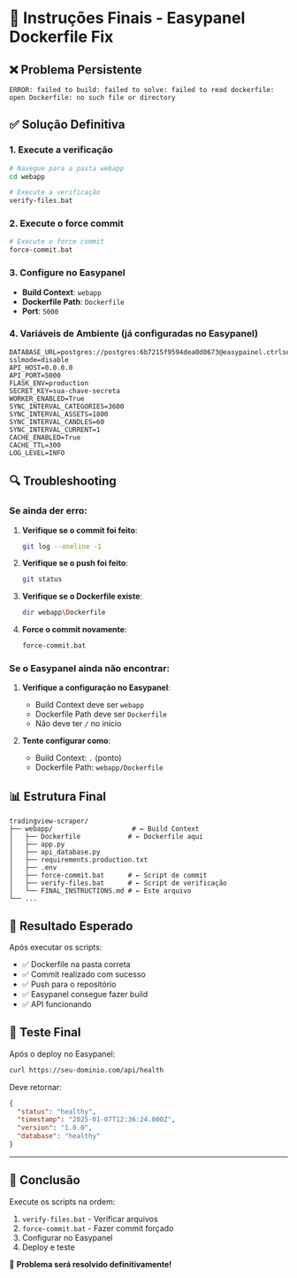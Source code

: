 # 🚀 Instruções Finais - Easypanel Dockerfile Fix

## ❌ Problema Persistente
```
ERROR: failed to build: failed to solve: failed to read dockerfile: 
open Dockerfile: no such file or directory
```

## ✅ Solução Definitiva

### 1. **Execute a verificação**
```bash
# Navegue para a pasta webapp
cd webapp

# Execute a verificação
verify-files.bat
```

### 2. **Execute o force commit**
```bash
# Execute o force commit
force-commit.bat
```

### 3. **Configure no Easypanel**
- **Build Context**: `webapp`
- **Dockerfile Path**: `Dockerfile`
- **Port**: `5000`

### 4. **Variáveis de Ambiente** (já configuradas no Easypanel)
```env
DATABASE_URL=postgres://postgres:6b7215f9594dea0d0673@easypainel.ctrlser.com:5435/corretora?sslmode=disable
API_HOST=0.0.0.0
API_PORT=5000
FLASK_ENV=production
SECRET_KEY=sua-chave-secreta
WORKER_ENABLED=True
SYNC_INTERVAL_CATEGORIES=3600
SYNC_INTERVAL_ASSETS=1800
SYNC_INTERVAL_CANDLES=60
SYNC_INTERVAL_CURRENT=1
CACHE_ENABLED=True
CACHE_TTL=300
LOG_LEVEL=INFO
```

## 🔍 Troubleshooting

### Se ainda der erro:

1. **Verifique se o commit foi feito**:
   ```bash
   git log --oneline -1
   ```

2. **Verifique se o push foi feito**:
   ```bash
   git status
   ```

3. **Verifique se o Dockerfile existe**:
   ```bash
   dir webapp\Dockerfile
   ```

4. **Force o commit novamente**:
   ```bash
   force-commit.bat
   ```

### Se o Easypanel ainda não encontrar:

1. **Verifique a configuração no Easypanel**:
   - Build Context deve ser `webapp`
   - Dockerfile Path deve ser `Dockerfile`
   - Não deve ter `/` no início

2. **Tente configurar como**:
   - Build Context: `.` (ponto)
   - Dockerfile Path: `webapp/Dockerfile`

## 📊 Estrutura Final

```
tradingview-scraper/
├── webapp/                    # ← Build Context
│   ├── Dockerfile            # ← Dockerfile aqui
│   ├── app.py
│   ├── api_database.py
│   ├── requirements.production.txt
│   ├── .env
│   ├── force-commit.bat      # ← Script de commit
│   ├── verify-files.bat      # ← Script de verificação
│   └── FINAL_INSTRUCTIONS.md # ← Este arquivo
└── ...
```

## 🎯 Resultado Esperado

Após executar os scripts:
- ✅ Dockerfile na pasta correta
- ✅ Commit realizado com sucesso
- ✅ Push para o repositório
- ✅ Easypanel consegue fazer build
- ✅ API funcionando

## 🧪 Teste Final

Após o deploy no Easypanel:
```bash
curl https://seu-dominio.com/api/health
```

Deve retornar:
```json
{
  "status": "healthy",
  "timestamp": "2025-01-07T12:36:24.000Z",
  "version": "1.0.0",
  "database": "healthy"
}
```

---

## 🎉 Conclusão

Execute os scripts na ordem:
1. `verify-files.bat` - Verificar arquivos
2. `force-commit.bat` - Fazer commit forçado
3. Configurar no Easypanel
4. Deploy e teste

🚀 **Problema será resolvido definitivamente!**
